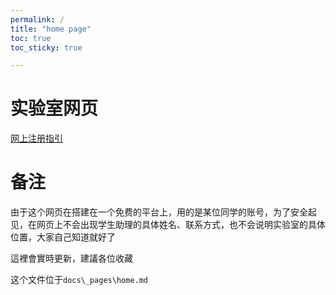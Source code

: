 ```yaml
---
permalink: /
title: "home page"
toc: true
toc_sticky: true

---
```


# 实验室网页

[网上注册指引](sign_up_tutorials.md)

# 备注

由于这个网页在搭建在一个免费的平台上，用的是某位同学的账号，为了安全起见，在网页上不会出现学生助理的具体姓名、联系方式，也不会说明实验室的具体位置，大家自己知道就好了

這裡會實時更新，建議各位收藏

这个文件位于`docs\_pages\home.md`

